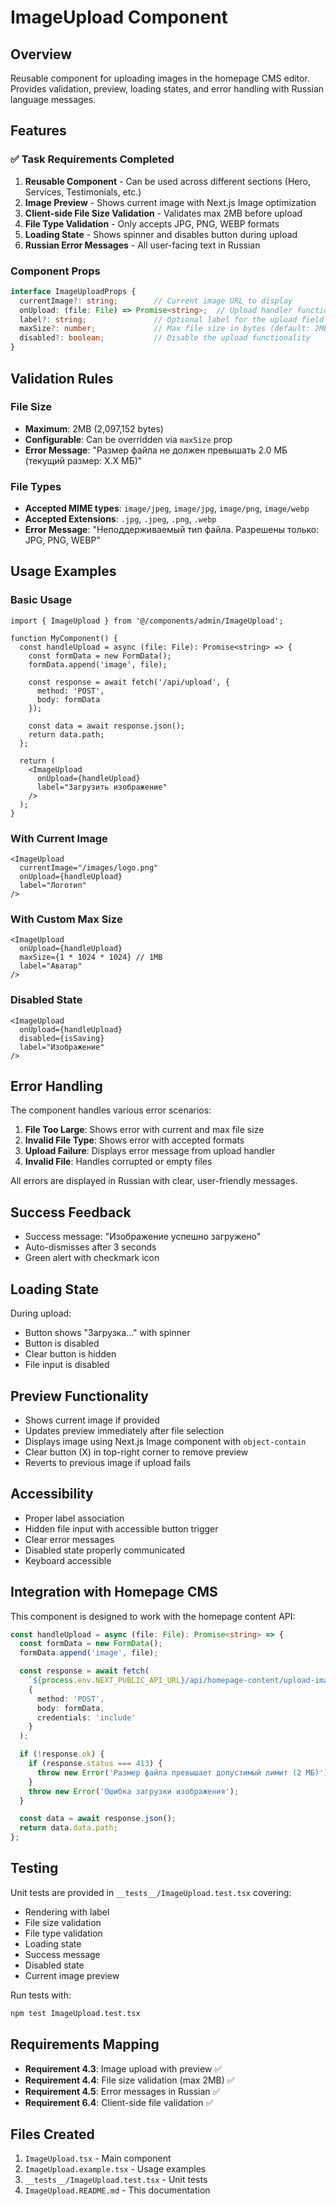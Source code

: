# ImageUpload Component

## Overview
Reusable component for uploading images in the homepage CMS editor. Provides validation, preview, loading states, and error handling with Russian language messages.

## Features

### ✅ Task Requirements Completed

1. **Reusable Component** - Can be used across different sections (Hero, Services, Testimonials, etc.)
2. **Image Preview** - Shows current image with Next.js Image optimization
3. **Client-side File Size Validation** - Validates max 2MB before upload
4. **File Type Validation** - Only accepts JPG, PNG, WEBP formats
5. **Loading State** - Shows spinner and disables button during upload
6. **Russian Error Messages** - All user-facing text in Russian

### Component Props

```typescript
interface ImageUploadProps {
  currentImage?: string;        // Current image URL to display
  onUpload: (file: File) => Promise<string>;  // Upload handler function
  label?: string;               // Optional label for the upload field
  maxSize?: number;             // Max file size in bytes (default: 2MB)
  disabled?: boolean;           // Disable the upload functionality
}
```

## Validation Rules

### File Size
- **Maximum**: 2MB (2,097,152 bytes)
- **Configurable**: Can be overridden via `maxSize` prop
- **Error Message**: "Размер файла не должен превышать 2.0 МБ (текущий размер: X.X МБ)"

### File Types
- **Accepted MIME types**: `image/jpeg`, `image/jpg`, `image/png`, `image/webp`
- **Accepted Extensions**: `.jpg`, `.jpeg`, `.png`, `.webp`
- **Error Message**: "Неподдерживаемый тип файла. Разрешены только: JPG, PNG, WEBP"

## Usage Examples

### Basic Usage
```tsx
import { ImageUpload } from '@/components/admin/ImageUpload';

function MyComponent() {
  const handleUpload = async (file: File): Promise<string> => {
    const formData = new FormData();
    formData.append('image', file);
    
    const response = await fetch('/api/upload', {
      method: 'POST',
      body: formData
    });
    
    const data = await response.json();
    return data.path;
  };

  return (
    <ImageUpload
      onUpload={handleUpload}
      label="Загрузить изображение"
    />
  );
}
```

### With Current Image
```tsx
<ImageUpload
  currentImage="/images/logo.png"
  onUpload={handleUpload}
  label="Логотип"
/>
```

### With Custom Max Size
```tsx
<ImageUpload
  onUpload={handleUpload}
  maxSize={1 * 1024 * 1024} // 1MB
  label="Аватар"
/>
```

### Disabled State
```tsx
<ImageUpload
  onUpload={handleUpload}
  disabled={isSaving}
  label="Изображение"
/>
```

## Error Handling

The component handles various error scenarios:

1. **File Too Large**: Shows error with current and max file size
2. **Invalid File Type**: Shows error with accepted formats
3. **Upload Failure**: Displays error message from upload handler
4. **Invalid File**: Handles corrupted or empty files

All errors are displayed in Russian with clear, user-friendly messages.

## Success Feedback

- Success message: "Изображение успешно загружено"
- Auto-dismisses after 3 seconds
- Green alert with checkmark icon

## Loading State

During upload:
- Button shows "Загрузка..." with spinner
- Button is disabled
- Clear button is hidden
- File input is disabled

## Preview Functionality

- Shows current image if provided
- Updates preview immediately after file selection
- Displays image using Next.js Image component with `object-contain`
- Clear button (X) in top-right corner to remove preview
- Reverts to previous image if upload fails

## Accessibility

- Proper label association
- Hidden file input with accessible button trigger
- Clear error messages
- Disabled state properly communicated
- Keyboard accessible

## Integration with Homepage CMS

This component is designed to work with the homepage content API:

```typescript
const handleUpload = async (file: File): Promise<string> => {
  const formData = new FormData();
  formData.append('image', file);

  const response = await fetch(
    `${process.env.NEXT_PUBLIC_API_URL}/api/homepage-content/upload-image`,
    {
      method: 'POST',
      body: formData,
      credentials: 'include'
    }
  );

  if (!response.ok) {
    if (response.status === 413) {
      throw new Error('Размер файла превышает допустимый лимит (2 МБ)');
    }
    throw new Error('Ошибка загрузки изображения');
  }

  const data = await response.json();
  return data.data.path;
};
```

## Testing

Unit tests are provided in `__tests__/ImageUpload.test.tsx` covering:
- Rendering with label
- File size validation
- File type validation
- Loading state
- Success message
- Disabled state
- Current image preview

Run tests with:
```bash
npm test ImageUpload.test.tsx
```

## Requirements Mapping

- **Requirement 4.3**: Image upload with preview ✅
- **Requirement 4.4**: File size validation (max 2MB) ✅
- **Requirement 4.5**: Error messages in Russian ✅
- **Requirement 6.4**: Client-side file validation ✅

## Files Created

1. `ImageUpload.tsx` - Main component
2. `ImageUpload.example.tsx` - Usage examples
3. `__tests__/ImageUpload.test.tsx` - Unit tests
4. `ImageUpload.README.md` - This documentation
